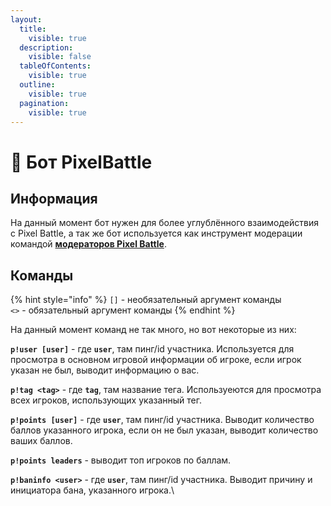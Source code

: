 ```yaml
---
layout:
  title:
    visible: true
  description:
    visible: false
  tableOfContents:
    visible: true
  outline:
    visible: true
  pagination:
    visible: true
---
```


# 📌 Бот PixelBattle

## Информация <a href="#information" id="information"></a>

На данный момент бот нужен для более углублённого взаимодействия с Pixel Battle, а так же бот используется как инструмент модерации командой [**модераторов Pixel Battle**](../moderators/#main).

## Команды <a href="#commands" id="commands"></a>

{% hint style="info" %}
`[]` - необязательный аргумент команды\
`<>` - обязательный аргумент команды
{% endhint %}

На данный момент команд не так много, но вот некоторые из них:

**`p!user [user]`** - где **`user`**, там пинг/id участника. Используется для просмотра в основном игровой информации об игроке, если игрок указан не был, выводит информацию о вас.

**`p!tag <tag>`** - где **`tag`**, там название тега. Используеются для просмотра всех игроков, использующих указанный тег.

**`p!points [user]`** - где **`user`**, там пинг/id участника. Выводит количество баллов указанного игрока, если он не был указан, выводит количество ваших баллов.

**`p!points leaders`** - выводит топ игроков по баллам.

**`p!baninfo <user>`** - где **`user`**, там пинг/id участника. Выводит причину и инициатора бана, указанного игрока.\
